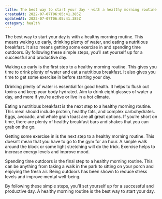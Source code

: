 ```yaml
---
title: The best way to start your day - with a healthy morning routine
createdAt: 2022-07-07T06:05:41.385Z
updatedAt: 2022-07-07T06:05:41.385Z
category: health
---
```


The best way to start your day is with a healthy morning routine. This means waking up early, drinking plenty of water, and eating a nutritious breakfast. It also means getting some exercise in and spending time outdoors. By following these simple steps, you’ll set yourself up for a successful and productive day.

Waking up early is the first step to a healthy morning routine. This gives you time to drink plenty of water and eat a nutritious breakfast. It also gives you time to get some exercise in before starting your day.

Drinking plenty of water is essential for good health. It helps to flush out toxins and keep your body hydrated. Aim to drink eight glasses of water a day, and more if you’re active or live in a hot climate.

Eating a nutritious breakfast is the next step to a healthy morning routine. This meal should include protein, healthy fats, and complex carbohydrates. Eggs, avocado, and whole grain toast are all great options. If you’re short on time, there are plenty of healthy breakfast bars and shakes that you can grab on the go.

Getting some exercise in is the next step to a healthy morning routine. This doesn’t mean that you have to go to the gym for an hour. A simple walk around the block or some light stretching will do the trick. Exercise helps to increase energy levels and improve mood.

Spending time outdoors is the final step to a healthy morning routine. This can be anything from taking a walk in the park to sitting on your porch and enjoying the fresh air. Being outdoors has been shown to reduce stress levels and improve mental well-being.

By following these simple steps, you’ll set yourself up for a successful and productive day. A healthy morning routine is the best way to start your day.

